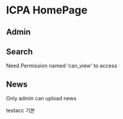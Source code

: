 # ICPA HomePage

## Admin

## Search
Need Permission named 'can_view' to access

## News
Only admin can upload news



testacc
기본